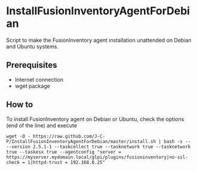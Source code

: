 # InstallFusionInventoryAgentForDebian
Script to make the FusionInventory agent installation unattended on Debian and Ubuntu systems.

## Prerequisites
- Internet connection
- wget package

## How to
To install FusionInventory agent on Debian or Ubuntu, check the options (end of the line) and execute 
```
wget -O - https://raw.github.com/J-C-P/InstallFusionInventoryAgentForDebian/master/install.sh | bash -s -- --version 2.5.1-1 --taskcollect true --tasknetwork true --tasknetwork true --taskesx true --agentconfig "server = https://myserver.mydomain.local/glpi/plugins/fusioninventory|no-ssl-check = 1|httpd-trust = 192.168.0.25"
```
